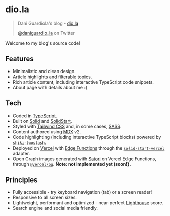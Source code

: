 # dio.la

> Dani Guardiola's blog - [dio.la](https://dio.la/)
>
> [@daniguardio_la](https://twitter.com/daniguardio_la) on Twitter

Welcome to my blog's source code!

## Features

- Minimalistic and clean design.
- Article highlights and filterable topics.
- Rich article content, including interactive TypeScript code snippets.
- About page with details about me :)

## Tech

- Coded in [TypeScript](https://www.typescriptlang.org/).
- Built on [Solid](https://www.solidjs.com/) and [SolidStart](https://start.solidjs.com/).
- Styled with [Tailwind CSS](https://tailwindcss.com/) and, in some cases, [SASS](https://sass-lang.com/).
- Content authored using [MDX](https://mdxjs.com/) v2.
- Code highlighting (including interactive TypeScript blocks) powered by [`shiki-twoslash`](https://shikijs.github.io/twoslash/).
- Deployed on [Vercel](https://vercel.com/) with [Edge Functions](https://vercel.com/docs/concepts/functions/edge-functions) through the [`solid-start-vercel`](https://github.com/solidjs/solid-start/tree/main/packages/start-vercel) adapter.
- Open Graph images generated with [Satori](https://github.com/vercel/satori) on Vercel Edge Functions, through [`@vercel/og`](https://vercel.com/docs/concepts/functions/edge-functions/og-image-generation). **Note: not implemented yet (soon!).**

## Principles

- Fully accessible - try keyboard navigation (tab) or a screen reader!
- Responsive to all screen sizes.
- Lightweight, performant and optimized - near-perfect [Lighthouse](https://developer.chrome.com/docs/lighthouse/) score.
- Search engine and social media friendly.
